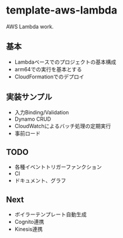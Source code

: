 # template-aws-lambda

AWS Lambda work.

## 基本

* Lambdaベースでのプロジェクトの基本構成
* arm64での実行を基本とする
* CloudFormationでのデプロイ

## 実装サンプル

* 入力Binding/Validation
* Dynamo CRUD
* CloudWatchによるバッチ処理の定期実行
* 事前ロード

## TODO

* 各種イベントトリガーファンクション
* CI
* ドキュメント、グラフ

## Next

* ボイラーテンプレート自動生成
* Cognito連携
* Kinesis連携
